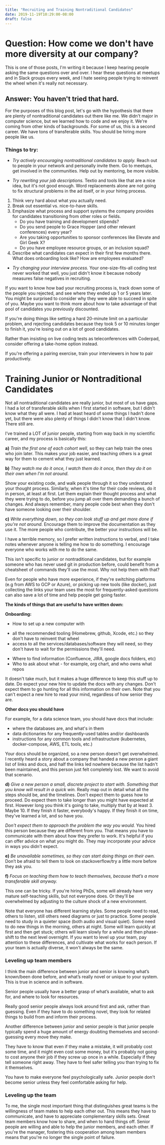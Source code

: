 ```yaml
---
title: "Recruiting and Training Nontraditional Candidates"
date: 2019-11-19T10:29:00-08:00
draft: false
---
```



# Question: How come we don't have more diversity at our company? 

This is one of those posts, I'm writing it because I keep hearing people asking the same questions
over and over. I hear these questions at meetups and in Slack groups every week, and I hate seeing people 
trying to reinvent the wheel when it's really not necessary. 

## Answer: You haven't tried that hard. 
    
For the purposes of this blog post, let's go with the hypothesis that there are plenty of nontraditional candidates out there
like me. We didn't major in computer science, but we learned how to code and we enjoy it. 
We're coming from other kinds of backgrounds. For some of us, this is a second career. We have tons of 
transferable skills. You should be hiring more people like us. 

### Things to try:
        
  - *Try actively encouraging nontraditional candidates to apply.* 
  Reach out to people in your network and personally invite them. 
  Go to meetups, get involved in the communities. Help out by mentoring, be more visible. 
        
  - *Try rewriting your job descriptions.*
  Textio and tools like that are a nice idea, but it's not good enough. 
  Word replacements alone are not going to fix structural problems in the ad itself, or in your hiring process. 
  1. Think very hard about what you actually need. 
  2. Break out essential vs. nice-to-have skills. 
  3. Emphasize what process and support systems the company provides for candidates transitioning from other roles or fields. 
     - Do you have training and development stipends?
     - Do you send people to Grace Hopper (and other relevant conferences) every year? 
     - Are you taking opportunities to sponsor conferences like Elevate and Girl Geek X?
     - Do you have employee resource groups, or an inclusion squad? 
  4. Describe what candidates can expect in their first few months there. What does onboarding look like? How are employees evaluated?
            
  - *Try changing your interview process.*
 Your one-size-fits-all coding test never worked that well, you just didn't know it because nobody measures false negatives in recruiting. 
 
  If you want to know how bad your recruiting process is, track down some of the people you rejected, and see where they ended up
  1 or 5 years later. You might be surprised to consider why they were able to succeed in spite of you. Maybe you want to think
  more about how to take advantage of that pool of candidates you previously discounted. 
  
  If you're doing things like setting a hard 20-minute limit on a particular problem, and rejecting candidates
  because they took 5 or 10 minutes longer to finish it, you're losing out on a lot of good candidates. 
  
  Rather than insisting on live coding tests as teleconferences with Coderpad, consider offering a take-home option instead. 
  
  If you're offering a pairing exercise, train your interviewers in how to pair productively. 

                  
# Training Junior or Nontraditional Candidates

Not all nontraditional candidates are really junior, but most of us have gaps. I had a lot of transferable skills
when I first started in software, but I didn't know what they all were. I had at least heard of some things I hadn't done yet,
but there were also plenty of things I didn't know that I didn't know. There still are. 

I’ve trained a LOT of junior people, starting from way back in my scientific career, and my process is basically this: 

**a)** *Train the first one of each cohort well*, so they can help train the ones who join later. This makes your job easier, 
and teaching others is a great way for them to cement what they just learned. 

**b)** *They watch me do it once, I watch them do it once, 
then they do it on their own when I'm not around.* 

Show your existing code, and walk people through it so they understand
your thought process. Similarly, when it's time for their code reviews, do it in person, at least at first. 
Let them explain their thought process and what they were trying to do, 
before you jump all over them demanding a bunch of changes. And always remember, 
many people code best when they don't have someone looking over their shoulder.

**c)** *Write everything down, so they can look stuff up and get more done if you're not around.* 
Encourage them to improve the documentation as they use it. 
The more people who contribute, the better your instructions will be. 
 
 I have a terrible memory, so I prefer written instructions
 to verbal, and I take notes whenever anyone is telling me how to do something. 
 I encourage everyone who works with me to do the same. 
 
 This isn't specific to junior or nontraditional candidates, but for example someone who has never used git in production before,
 could benefit from a cheatsheet of commands they'll use the most. Why not help them with that? 
 
 Even for people who have more experience, if they're switching platforms (e.g from AWS to GCP or Azure), 
 or picking up new tools (like docker), just collecting the links your team uses the most for frequently-asked questions
 can also save a lot of time and help people get going faster. 
 
 **The kinds of things that are useful to have written down:**
 
 **Onboarding:**
 - How to set up a new computer with 
 
  + all the recommended tooling (Homebrew, github, Xcode, etc.) so they don't have to reinvent that wheel
  + access to all the services/databases/software they will need, so they don't have to wait for the permissions they'll need. 
    
 - Where to find information (Confluence, JIRA, google docs folders, etc)
 - Who to ask about what - for example, org chart, and who owns what repos

It doesn't take much, but it makes a huge difference to keep this stuff up to date. Do expect your new hire to update the docs
with any changes. Don't expect them to go hunting for all this information on their own. Note that you can't expect a new hire
to read your mind, regardless of how senior they are. 

**Other docs you should have**

For example, for a data science team, you should have docs that include:

   - where the databases are, and what's in them
   - data dictionaries for any frequently-used tables and/or dashboards
   - instructions for any common tools and infrastructure (kubernetes, docker-compose, AWS, ETL tools, etc.)

Your docs should be organized, so a new person doesn't get overwhelmed. I recently heard a story about
a company that handed a new person a giant list of links and docs, 
and half the links led nowhere because the list hadn't been maintained, and this person just felt completely lost. 
We want to avoid that scenario. 

**d)** *Give a new person a small, discrete project to start with. Something that you know will result in a quick win.* 
Really map out in detail what all the steps should be, and the timelines. Don't expect them to guess how to proceed. 
Do expect them to take longer than you might have expected at first. However long you think it's going to take, 
multiply that by at least 3. Maybe 10. If they finish it faster, everybody's happy. If they finish it on time, they've learned
a lot, and so have you. 

*Don't expect them to approach the problem the way you would.* You hired this person because they are different from you. That
 means you have to communicate with them about how they prefer to work. It's helpful if you can offer advice on what you 
 might do. They may incorporate your advice in ways you didn't expect. 

**e)** *Be unavailable sometimes, so they can start doing things on their own.* 
Don’t be afraid to tell them to look on stackoverflow/try a little more before they ask you.  

**f)** *Focus on teaching them how to teach themselves, because that’s a more transferable skill anyway.*

This one can be tricky. If you're hiring PhDs, some will already have very mature self-teaching skills, but 
not everyone does. Or they'll be overwhelmed by adjusting to the culture shock of a new environment. 

Note that everyone has different learning styles. Some people need to read, others to listen, still others need diagrams
or just to practice. Some people need to study in a quieter space (both audio and visual quiet). Some need to do new things
in the morning, others at night. Some will learn quickly at first and then get stuck; others will learn slowly for a while and then
phase-shift to the next level overnight. If you want to level up your team, pay attention to these differences, and cultivate 
what works for each person. If your team is actually diverse, it won't always be the same. 


### Leveling up team members

I think the main difference between junior and senior is knowing what’s known/been done before, 
and what’s really novel or unique to your system. This is true in science and in software. 

Senior people usually have a better grasp of what’s available, what to ask for, and where to look for resources. 

Really good senior people always look around first and ask, rather than guessing. 
Even if they have to do something novel, they look for related things to build from and inform their process.

Another difference between junior and senior people is that junior people 
typically spend a huge amount of energy doubting themselves and second-guessing every move they make. 

They have to know that even if they make a mistake, it will probably cost some time, 
and it might even cost some money, but it's probably not going to cost anyone their job if they screw up once in a while. 
Especially if they tell someone right away. They have to feel safer telling you than trying to fix it themselves. 
 
You have to make everyone feel psychologically safe. Junior people don't become senior unless they 
feel comfortable asking for help. 

### Leveling up the team

To me, the single most important thing that distinguishes great teams is the willingness of team mates to help each other
out. This means they have to communicate, and have to appreciate complementary skills sets. Great team members know
how to share, and when to hand things off. Senior people are willing and able to help the junior members, and each other. 
If you're the manager, fostering this cooperation among team members means that you're no longer the single point of failure. 




